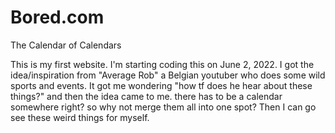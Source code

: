 # Bored.com
The Calendar of Calendars

This is my first website. I'm starting coding this on June 2, 2022. I got the idea/inspiration from "Average Rob" a Belgian youtuber
who does some wild sports and events. It got me wondering "how tf does he hear about these things?" and then the idea came to me.
there has to be a calendar somewhere right? so why not merge them all into one spot? Then I can go see these weird things for myself.
